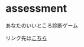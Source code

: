 # assessment
あなたのいいところ診断ゲーム

リンク先は[こちら](https://yoshifumi-chan.github.io/assessment/assessment.html)
